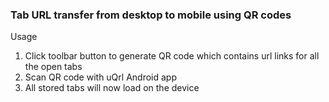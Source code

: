 ### Tab URL transfer from desktop to mobile using QR codes
  
Usage
1. Click toolbar button to generate QR code which contains url links for all the open tabs
2. Scan QR code with uQrl Android app
3. All stored tabs will now load on the device
